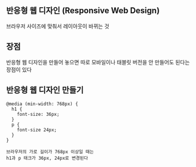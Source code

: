 ## 반응형 웹 디자인 (Responsive Web Design)

브라우저 사이즈에 맞춰서 레이아웃이 바뀌는 것

## 장점

반응형 웹 디자인을 만들어 놓으면 따로 모바일이나 태블릿 버전을 안 만들어도 된다는 장점이 있다

## 반응형 웹 디자인 만들기

```
@media (min-width: 768px) {
  h1 {
    font-size: 36px;
  }
  p {
    font-size 24px;
  }
}

브라우저의 가로 길이가 768px 이상일 때는
h1과 p 태크가 36px, 24px로 변경된다
```
